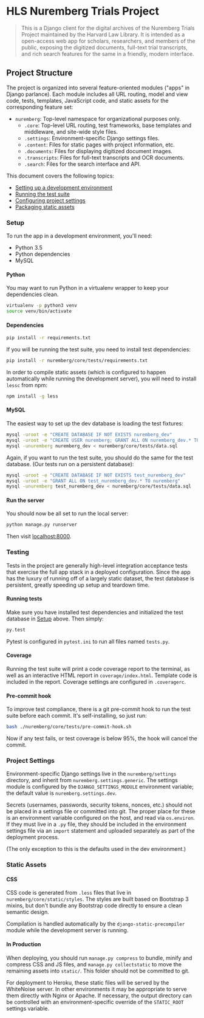 # HLS Nuremberg Trials Project

> This is a Django client for the digital archives of the Nuremberg Trials Project maintained by the Harvard Law Library.
> It is intended as a open-access web app for scholars, researchers, and members of the public, exposing the digitized documents, full-text trial transcripts, and rich search features for the same in a friendly, modern interface.

## Project Structure

The project is organized into several feature-oriented modules ("apps" in Django parlance). Each module includes all URL routing, model and view code, tests, templates, JavaScript code, and static assets for the corresponding feature set:

- `nuremberg`: Top-level namespace for organizational purposes only.
  - `.core`: Top-level URL routing, test frameworks, base templates and middleware, and site-wide style files.
  - `.settings`: Environment-specific Django settings files.
  - `.content`: Files for static pages with project information, etc.
  - `.documents`: Files for displaying digitized document images.
  - `.transcripts`: Files for full-text transcripts and OCR documents.
  - `.search`: Files for the search interface and API.

This document covers the following topics:

- [Setting up a development environment](#setup)
- [Running the test suite](#testing)
- [Configuring project settings](#project-settings)
- [Packaging static assets](#static-assets)

### Setup

To run the app in a development environment, you'll need:

- Python 3.5
- Python dependencies
- MySQL

#### Python

You may want to run Python in a virtualenv wrapper to keep your dependencies clean.

```bash
virtualenv -p python3 venv
source venv/bin/activate
```

#### Dependencies
```bash
pip install -r requirements.txt
```

If you will be running the test suite, you need to install test dependencies:

```bash
pip install -r nuremberg/core/tests/requirements.txt
```

In order to compile static assets (which is configured to happen automatically while running the development server), you will need to install `lessc` from npm:

```bash
npm install -g less
```

#### MySQL

The easiest way to set up the dev database is loading the test fixtures:

```bash
mysql -uroot -e "CREATE DATABASE IF NOT EXISTS nuremberg_dev"
mysql -uroot -e "CREATE USER nuremberg; GRANT ALL ON nuremberg_dev.* TO nuremberg"
mysql -unuremberg nuremberg_dev < nuremberg/core/tests/data.sql
```

Again, if you want to run the test suite, you should do the same for the test database. (Our tests run on a persistent database):

```bash
mysql -uroot -e "CREATE DATABASE IF NOT EXISTS test_nuremberg_dev"
mysql -uroot -e "GRANT ALL ON test_nuremberg_dev.* TO nuremberg"
mysql -unuremberg test_nuremberg_dev < nuremberg/core/tests/data.sql
```

#### Run the server

You should now be all set to run the local server:

```bash
python manage.py runserver
```

Then visit [localhost:8000](http://localhost:8000).

### Testing

Tests in the project are generally high-level integration acceptance tests that exercise the full app stack in a deployed configuration. Since the app has the luxury of running off of a largely static dataset, the test database is persistent, greatly speeding up setup and teardown time.

#### Running tests

Make sure you have installed test dependencies and initialized the test database in [Setup](#setup) above. Then simply:

```bash
py.test
```

Pytest is configured in `pytest.ini` to run all files named `tests.py`.

#### Coverage

Running the test suite will print a code coverage report to the terminal, as well as an interactive HTML report in `coverage/index.html`. Template code is included in the report. Coverage settings are configured in `.coveragerc`.

#### Pre-commit hook

To improve test compliance, there is a git pre-commit hook to run the test suite before each commit. It's self-installing, so just run:

```bash
bash ./nuremberg/core/tests/pre-commit-hook.sh
```

Now if any test fails, or test coverage is below 95%, the hook will cancel the commit.

### Project Settings

Environment-specific Django settings live in the `nuremberg/settings` directory, and inherit from `nuremberg.settings.generic`. The settings module is configured by the `DJANGO_SETTINGS_MODULE` environment variable; the default value is `nuremberg.settings.dev`.

Secrets (usernames, passwords, security tokens, nonces, etc.) should not be placed in a settings file or committed into git. The proper place for these is an environment variable configured on the host, and read via `os.environ`. If they must live in a `.py` file, they should be included in the environment settings file via an `import` statement and uploaded separately as part of the deployment process.

(The only exception to this is the defaults used in the dev environment.)

### Static Assets

#### CSS

CSS code is generated from `.less` files that live in `nuremberg/core/static/styles`. The styles are built based on Bootstrap 3 mixins, but don't bundle any Bootstrap code directly to ensure a clean semantic design.

Compilation is handled automatically by the `django-static-precompiler` module while the development server is running.

#### In Production

When deploying, you should run `manage.py compress` to bundle, minify and compress CSS and JS files, and `manage.py collectstatic` to move the remaining assets into `static/`. This folder should not be committed to git.

For deployment to Heroku, these static files will be served by the WhiteNoise server. In other environments it may be appropriate to serve them directly with Nginx or Apache. If necessary, the output directory can be controlled with an environment-specific override of the `STATIC_ROOT` settings variable.
